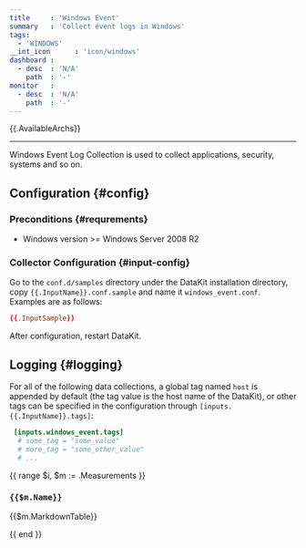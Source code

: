 ```yaml
---
title     : 'Windows Event'
summary   : 'Collect event logs in Windows'
tags:
  - 'WINDOWS'
__int_icon      : 'icon/windows'
dashboard :
  - desc  : 'N/A'
    path  : '-'
monitor   :
  - desc  : 'N/A'
    path  : '-'
---
```



{{.AvailableArchs}}

---

Windows Event Log Collection is used to collect applications, security, systems and so on.

## Configuration {#config}

### Preconditions {#requrements}

- Windows version >= Windows Server 2008 R2

### Collector Configuration {#input-config}

Go to the `conf.d/samples` directory under the DataKit installation directory, copy `{{.InputName}}.conf.sample` and name it `windows_event.conf`. Examples are as follows:

```toml
{{.InputSample}}
```

After configuration, restart DataKit.

## Logging {#logging}

For all of the following data collections, a global tag named `host` is appended by default (the tag value is the host name of the DataKit), or other tags can be specified in the configuration through `[inputs.{{.InputName}}.tags]`:

``` toml
 [inputs.windows_event.tags]
  # some_tag = "some_value"
  # more_tag = "some_other_value"
  # ...
```

{{ range $i, $m := .Measurements }}

### `{{$m.Name}}`

{{$m.MarkdownTable}}

{{ end }}
